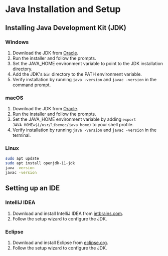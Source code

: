 # Java Installation and Setup

## Installing Java Development Kit (JDK)

### Windows

1. Download the JDK from [Oracle](https://www.oracle.com/java/technologies/javase-downloads.html).
2. Run the installer and follow the prompts.
3. Set the JAVA_HOME environment variable to point to the JDK installation directory.
4. Add the JDK's `bin` directory to the PATH environment variable.
5. Verify installation by running `java -version` and `javac -version` in the command prompt.

### macOS

1. Download the JDK from [Oracle](https://www.oracle.com/java/technologies/javase-downloads.html).
2. Run the installer and follow the prompts.
3. Set the JAVA_HOME environment variable by adding `export JAVA_HOME=$(/usr/libexec/java_home)` to your shell profile.
4. Verify installation by running `java -version` and `javac -version` in the terminal.

### Linux

```bash
sudo apt update
sudo apt install openjdk-11-jdk
java -version
javac -version
```

## Setting up an IDE

### IntelliJ IDEA

1. Download and install IntelliJ IDEA from [jetbrains.com](https://www.jetbrains.com/idea/download/).
2. Follow the setup wizard to configure the JDK.

### Eclipse

1. Download and install Eclipse from [eclipse.org](https://www.eclipse.org/downloads/).
2. Follow the setup wizard to configure the JDK.

